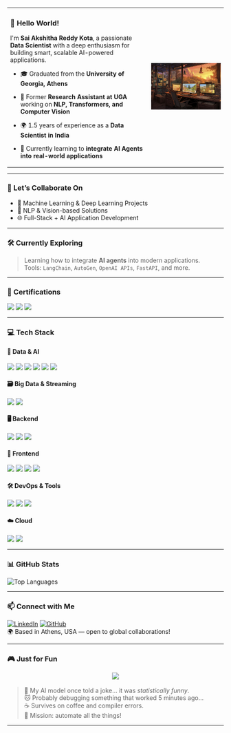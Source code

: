 <table>
  <tr>
    <td valign="top" width="65%">
      
### 👋 Hello World!

I'm **Sai Akshitha Reddy Kota**, a passionate **Data Scientist** with a deep enthusiasm for building smart, scalable AI-powered applications.

- 🎓 Graduated from the **University of Georgia, Athens**  
- 🧪 Former **Research Assistant at UGA** working on **NLP, Transformers, and Computer Vision**  
- 🌍 1.5 years of experience as a **Data Scientist in India**  
- 🧠 Currently learning to **integrate AI Agents into real-world applications**

    </td>
    <td valign="middle" align="center" width="35%">
      <img src="https://raw.githubusercontent.com/saiakshitha33/saiakshitha33/main/beautiful-office-space-cartoon-style.jpg" alt="Dev Workspace" width="300"/>
    </td>
  </tr>
</table>

---

### 🚀 Let’s Collaborate On
- 🤖 Machine Learning & Deep Learning Projects  
- 🧠 NLP & Vision-based Solutions  
- 🌐 Full-Stack + AI Application Development  

---

### 🛠 Currently Exploring

> Learning how to integrate **AI agents** into modern applications.  
> Tools: `LangChain`, `AutoGen`, `OpenAI APIs`, `FastAPI`, and more.

---

### 📜 Certifications

<p align="left">
  <a href="#"><img src="https://img.shields.io/badge/TensorFlow-Developer%20Certificate-FF6F00?logo=tensorflow&logoColor=white&style=for-the-badge"/></a>
  <a href="#"><img src="https://img.shields.io/badge/AWS-Solutions%20Architect-232F3E?logo=amazonaws&logoColor=white&style=for-the-badge"/></a>
  <a href="#"><img src="https://img.shields.io/badge/IBM-Data%20Science%20Professional%20Certificate-054ADA?logo=ibm&logoColor=white&style=for-the-badge"/></a>
</p>

---

### 💻 Tech Stack

#### 🧠 Data & AI
<p>
  <img src="https://img.shields.io/badge/Python-3670A0?style=flat-square&logo=python&logoColor=white"/>
  <img src="https://img.shields.io/badge/Jupyter-F37626?style=flat-square&logo=jupyter&logoColor=white"/>
  <img src="https://img.shields.io/badge/PyTorch-EE4C2C?style=flat-square&logo=PyTorch&logoColor=white"/>
  <img src="https://img.shields.io/badge/TensorFlow-FF6F00?style=flat-square&logo=tensorflow&logoColor=white"/>
  <img src="https://img.shields.io/badge/Transformers-000?style=flat-square&logo=huggingface&logoColor=yellow"/>
  <img src="https://img.shields.io/badge/Generative_AI-FF69B4?style=flat-square&logo=openai&logoColor=white"/>
</p>

#### 🗃 Big Data & Streaming
<p>
  <img src="https://img.shields.io/badge/Apache%20Hadoop-66CCFF?style=flat-square&logo=apachehadoop&logoColor=white"/>
  <img src="https://img.shields.io/badge/Apache%20Kafka-231F20?style=flat-square&logo=apachekafka&logoColor=white"/>
</p>

#### 🖥 Backend
<p>
  <img src="https://img.shields.io/badge/Django-092E20?style=flat-square&logo=django&logoColor=white"/>
  <img src="https://img.shields.io/badge/Flask-000000?style=flat-square&logo=flask&logoColor=white"/>
  <img src="https://img.shields.io/badge/FastAPI-005571?style=flat-square&logo=fastapi&logoColor=white"/>
</p>

#### 🎨 Frontend
<p>
  <img src="https://img.shields.io/badge/React-20232A?style=flat-square&logo=react&logoColor=61DAFB"/>
  <img src="https://img.shields.io/badge/JavaScript-F7DF1E?style=flat-square&logo=javascript&logoColor=black"/>
  <img src="https://img.shields.io/badge/HTML5-E34F26?style=flat-square&logo=html5&logoColor=white"/>
  <img src="https://img.shields.io/badge/CSS3-1572B6?style=flat-square&logo=css3&logoColor=white"/>
</p>

#### 🛠 DevOps & Tools
<p>
  <img src="https://img.shields.io/badge/PostgreSQL-336791?style=flat-square&logo=postgresql&logoColor=white"/>
  <img src="https://img.shields.io/badge/Git-F05032?style=flat-square&logo=git&logoColor=white"/>
  <img src="https://img.shields.io/badge/GitHub-181717?style=flat-square&logo=github&logoColor=white"/>
</p>

#### ☁️ Cloud
<p>
  <img src="https://img.shields.io/badge/AWS-232F3E?style=flat-square&logo=amazonaws&logoColor=white"/>
  <img src="https://img.shields.io/badge/Cloud%20Computing-00ADEF?style=flat-square&logo=cloudflare&logoColor=white"/>
</p>

---

### 📊 GitHub Stats

![Top Languages](https://github-readme-stats.vercel.app/api/top-langs/?username=saiakshitha33&layout=compact&theme=radical)  

---

### 📫 Connect with Me

[![LinkedIn](https://img.shields.io/badge/LinkedIn-blue?logo=linkedin&style=flat-square)](https://www.linkedin.com/in/saiakshitha33/)
[![GitHub](https://img.shields.io/badge/GitHub-Profile-181717?logo=github&logoColor=white&style=flat-square)](https://github.com/saiakshitha33)  
🌍 Based in Athens, USA — open to global collaborations!

---

### 🎮 Just for Fun

<p align="center">
  <img src="https://media.giphy.com/media/1kkxWqT5nvLXupUTwK/giphy.gif" width="250" />
</p>


> 🤖 My AI model once told a joke... it was *statistically funny*.  
> 🐱 Probably debugging something that worked 5 minutes ago...  
> ☕ Survives on coffee and compiler errors.  
> 🎯 Mission: automate all the things!

---
